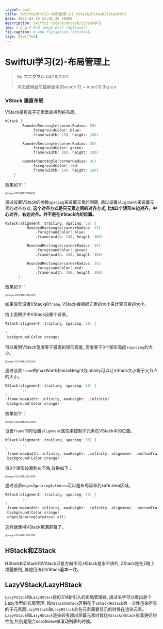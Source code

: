 ```yaml
---
layout: post
title: SwiftUI学习(2)-布局管理(上) VStack/HStack/ZStack学习
date: 2021-04-18 22:01:20 +0800
description: SwiftUI VStack/HStack/ZStack学习
img: 1.png # Add image post (optional)
fig-caption: # Add figcaption (optional)
tags: [SwiftUI]
---
```


# SwiftUI学习(2)-布局管理上

> By **コニクマル** 04/18/2021 
>
> 本文使用目前最新版本的xcode 12 + macOS Big sur

### VStack 垂直布局

VStack是将其子元素垂直排列的布局。

```swift
VStack {
        RoundedRectangle(cornerRadius: 35)
            .foregroundColor(.blue)
            .frame(width: 150, height: 100)

        RoundedRectangle(cornerRadius: 35)
            .foregroundColor(.green)
            .frame(width: 200, height: 100)

        RoundedRectangle(cornerRadius: 35)
            .foregroundColor(.red)
            .frame(width: 100, height: 100)
    }
```

效果如下：

<img src="/assets/img/image-20210418221124470.png" alt="image-20210418221124470" style="zoom:50%;" />

通过设置VStack的参数`spacing`来设置元素的间距, 通过设置`alignment`来设置元素的对齐方式, **这个对齐方式是只元素之间的对齐方式, 比如3个矩形左边对齐，中心对齐，右边对齐。并不是在VStack内的位置。**

```swift
VStack(alignment:.trailing, spacing: 50) {
          RoundedRectangle(cornerRadius: 35)
              .foregroundColor(.blue)
              .frame(width: 150, height: 100)

          RoundedRectangle(cornerRadius: 35)
              .foregroundColor(.green)
              .frame(width: 200, height: 100)

          RoundedRectangle(cornerRadius: 35)
              .foregroundColor(.red)
              .frame(width: 100, height: 100)
      }
```

效果如下：

<img src="/assets/img/image-20210418221640585.png" alt="image-20210418221640585" style="zoom:50%;" />

如果没有设置VStack的`frame`,  VStack会根据元素的大小来计算自身的大小。

给上面例子中VStack设置个背景。

```swift
VStack(alignment:.trailing, spacing: 50) {
		...
}
.background(Color.orange)
```

可以看到VStack宽度等于最宽的矩形宽度, 高度等于3个矩形高度+`spacing`的大小。

<img src="/assets/img/image-20210418222153835.png" alt="image-20210418222153835" style="zoom:50%;" />

通过设置`frame`的maxWidth和maxHeight为infinity可以让VStack大小等于父节点的大小。

```swift
VStack(alignment:.trailing, spacing: 50) {
		...
}
.frame(maxWidth:.infinity, maxHeight: .infinity)
.background(Color.orange)
```

效果如下：

<img src="/assets/img/image-20210418222730463.png" alt="image-20210418222730463" style="zoom:50%;">

设置`frame`同时设置`alignment`属性来控制子元素在VStack中的位置。

```swift
VStack(alignment:.trailing, spacing: 50) {
		...
}
.frame(maxWidth:.infinity, maxHeight: .infinity, alignment: .bottomTrailing)
.background(Color.orange)
```

将3个矩形设置到右下角,效果如下：

<img src="/assets/img/image-20210418223526195.png" alt="image-20210418223526195" style="zoom:50%;" />

通过设置`edgesIgnoringSafeArea`可以是布局延伸到safe area区域。

```swift
VStack(alignment:.trailing, spacing: 50) {
		...
}
.frame(maxWidth:.infinity, maxHeight: .infinity, alignment: .bottomTrailing)
.background(Color.orange)
.edgesIgnoringSafeArea(.all)
```

这样就使得VStack填满屏幕了。

<img src="/assets/img/image-20210418224013719.png" alt="image-20210418224013719" style="zoom:50%;">

## HStack和ZStack

HStack和ZStack和VStack只是方向不同,HStack是水平排列, ZStack是在Z轴上堆叠排列, 其他用法和VStack基本一致。

## LazyVStack/LazyHStack

`LazyVStack`和`LazyHStack`是iOS14新引入的布局管理器, 通过名字可以看出是个Lazy类型的布局管理, 和`VStack`/`HStack`区别在于`VStack`/`HStack`会一次性渲染所有的子元素而`LazyVStack`和`LazyHStack`会在元素需要显示的时候在渲染元素。`LazyVStack`和`LazyHStack`渲染较多超出屏幕元素时候比`VStack`/`HStack`有着更好的性能,特别是配合scrollview做滚动列表的时候。